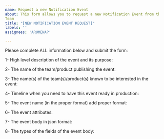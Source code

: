 ```yaml
---
name: Request a new Notification Event
about: This form allows you to request a new Notification Event from the State & Notifications
Team
title: "[NEW NOTIFICATION EVENT REQUEST]"
labels: ''
assignees: 'ARUMENAP'

---
```


Please complete ALL information below and submit the form:

1- High level description of the event and its purpose:

2- The name of the team/product publishing the event:

3- The name(s) of the team(s)/product(s) known to be interested in the event:

4- Timeline when you need to have this event ready in production:

5- The event name (in the proper format) add proper format:

6- The event attributes:

7- The event body in json format:

8- The types of the fields of the event body:
